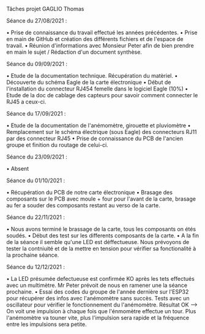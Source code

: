 Tâches projet GAGLIO Thomas

Séance du 27/08/2021 :


• Prise de connaissance du travail effectué les années précédentes.
• Prise en main de GitHub et création des différents fichiers et de l'espace de travail.
• Réunion d'informations avec Monsieur Peter afin de bien prendre en main le sujet / Rédaction d'un document synthèse.


Séance du 09/09/2021 :


• Etude de la documentation technique. Récupération du matèriel.
• Découverte du schéma Eagle de la carte électronique
• Début de l'installation du connecteur RJ454 femelle dans le logiciel Eagle (10%)
• Etude de la doc de cablage des capteurs pour savoir comment connecter le RJ45 a ceux-ci.


Séance du 17/09/2021 :

• Etude de la documentation de l'anémomètre, girouette et pluviomètre
• Remplacement sur le schéma électrique (sous Eagle) des connecteurs RJ11 par des connecteur RJ45
• Prise de connaissance du PCB de l'ancien groupe et finition du routage de celui-ci.  

Séance du 23/09/2021 :

• Absent


Séance du 01/10/2021 :

  • Récupération du PCB de notre carte électronique
  • Brasage des composants sur le PCB avec moule + four pour l'avant de la carte, brasage au fer a souder des composants restant au verso de la carte. 
  
  Séance du 22/11/2021 :
  
  • Nous avons terminé le brassage de la carte, tous les composants on étés soudés. 
  • Début des test sur les differents composants de la carte. 
  • A la fin de la séance il semble qu'une LED est déffectueuse. Nous prévoyons de tester la contniuité et de la mettre en tension pour vérifier sa fonctionalité à la prochaine séance.
  
 
  Séance du 12/12/2021 :
  
• La LED présumée defectueuse est confirmée KO après les tets effectués avec un multimètre. Mr Peter prévoit de nous en ramener une la séance prochaine.
• Essai des codes du groupe de l'année dernière sur l'ESP32 pour récupérer des infos avec l'anémomètre sans succès. Tests avec un oscillateur pour vérifier le fonctionnement du l'anémomètre. Résultat OK --> On voit une impulsion à chaque fois que l'énmomètre effectue un tour. Plus l'anémomètre va touner vite, plus l'impulsion sera rapide et la fréquence entre les impulsions sera petite.
        
  
  
  

